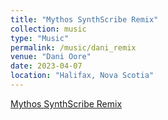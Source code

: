 ```yaml
---
title: "Mythos SynthScribe Remix"
collection: music
type: "Music"
permalink: /music/dani_remix
venue: "Dani Oore"
date: 2023-04-07
location: "Halifax, Nova Scotia"
---
```


[Mythos SynthScribe Remix](https://soundcloud.com/dani-oore/mythos-synthscribe-remix-deus-in-machina)
